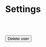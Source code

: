 <style>
    .userInfo {
        text-align: left !important;
    }
</style>

# Settings

<br>

<!--populate with user info using JS-->
<div id="userInfo">
  <div id="email"></div>
  <div id="name"></div>
  <div id="dob"></div>
</div>
<br>

<button onclick="deleteUsr()">Delete user</button>

<script>
  //show user information (email, dob, name, etc.) on settings page
  
  //get user info based on cookie
  var usrSettingsUrl = "https://crimebusters.tk/api/person/findEmail";

  var usrSettingsOptions = {
    method: 'GET', 
    mode: 'cors', 
    cache: 'default', 
    credentials: 'include', 
    headers: {
      'Content-Type': 'application/json',
    },
  };

  fetch(usrSettingsUrl, usrSettingsOptions)
    .then(response => {
      //error message
      if (response.status !== 200) {
        const errorMsg = 'Database response error: ' + response.status;
        console.log(errorMsg);
        //HTML error output
        const p = document.createElement("p");
        p.appendChild(document.createTextNode("Oops! There seems to be an error with the server. Sorry for the inconvenience, please try again at a later time.")); 
        document.getElementById("loginError").appendChild(p);
        return;
      }

      //show user info if success
      response.json().then(data => {
        console.log(data);
        var email = data.email;
        var name = data.name;
        var dob = data.dob;
        //original dob JSON looks like this: 2023-02-12 00:00:00.0, rm 
        //00:00:00.0
        dob = dob.slice(0, -10)

        //print user info (HTML)
        var p = document.createElement("p");
        p.appendChild(document.createTextNode("Email: " + email)); 
        document.getElementById("email").appendChild(p);

        //need to redeclare var p, else will print string on same line
        p = document.createElement("p");
        p.appendChild(document.createTextNode("Name: " + name)); 
        document.getElementById("name").appendChild(p);
        
        //dob
        p = document.createElement("p");
        p.appendChild(document.createTextNode("Birthday: " + dob)); 
        document.getElementById("dob").appendChild(p);
         
      })
    })
  
  //delete user button
  function deleteUsr() {
    //get user id from cookie (need id to delete user)
    var getUrl = "https://crimebusters.tk/api/person/findEmail";

    var getOptions = {
      method: 'GET', 
      mode: 'cors', 
      cache: 'default', 
      credentials: 'include', 
      headers: {
        'Content-Type': 'application/json',
      },
    };

    fetch(getUrl, getOptions)
    .then(response => {
        //error message
        if (!response.ok) {
            const errorMsg = 'Login error: ' + response.status;
            console.log(errorMsg);
            return;
        }

        //if success
        console.log("User id successfully obtained");

        response.json().then(data => {
          console.log(data);

          //get id from cookie
          var id = data.id;

          console.log("id: " + id);

          //delete user based on id
          var deleteBaseURL = "https://crimebusters.tk";
          var deleteURL = deleteBaseURL + '/api/person/delete/' + id;

          console.log("delete user url: " + deleteURL);

          var deleteOptions = {
            method: 'GET', 
            mode: 'cors', 
            cache: 'default', 
            credentials: 'include', 
            headers: {
              'Content-Type': 'application/json',
            },
          };
              
          fetch(deleteURL, deleteOptions)
          .then(response => {
              //error
              if (!response.ok) {
                  const errorMsg = 'Login error: ' + response.status;
                  console.log(errorMsg);
                  return;
              }

              console.log("User successfully deleted");

              window.location.href = "{{ site.baseurl }}/homepage";
            
            })


         
        })
    })
       

/*
    var baseurl = "https://crimebusters.tk"
    const login_url = baseurl + '/api/person/delete/38';

    var deleteOptions = {
      method: 'GET', // *GET, POST, PUT, DELETE, etc.
      mode: 'cors', // no-cors, *cors, same-origin
      cache: 'default', // *default, no-cache, reload, force-cache, only-if-cached
      credentials: 'include', // include, *same-origin, omit
      headers: {
        'Content-Type': 'application/json',
      },
    };
        
    // Fetch JWT
    fetch(login_url, options)
    .then(response => {
        // trap error response from Web API
        if (!response.ok) {
            const errorMsg = 'Login error: ' + response.status;
            console.log(errorMsg);
            return;
        }

        console.log("User successfully created");
       
      })
*/


    /*
    function deleteUsr() {
        var baseurl = "https://crimebusters.tk"

         //THIS IS PROBABLY NOT NEEDED
        // Comment out next line for local testing
        var  baseurl = "http://localhost:8085"


        // Authenticate endpoint
        const login_url = baseurl + '/api/person/delete/35';

        // Set body to include login data
        /*
        const body = {
            email: document.getElementById("email").value,
            password: document.getElementById("password").value,
        };
        */
      
       
/*
        // Set Headers to support cross origin
        //IMPORTANT!!!!!!! TO SUCCESSFULLY POST, YOU NEED TO REMOVE
        // credentials:'include'
        const requestOptions = {
            method: 'DELETE',
            
            //mode: 'cors', // no-cors, *cors, same-origin
            cache: 'no-cache', // *default, no-cache, reload, force-cache, only-if-cached
            //credentials: 'include', // include, *same-origin, omit
            
            //body: JSON.stringify(body),

            headers: {
                "content-type": "application/json"
            },
            
        };
        */

/*
   options = {
    method: 'GET', // *GET, POST, PUT, DELETE, etc.
    mode: 'cors', // no-cors, *cors, same-origin
    cache: 'default', // *default, no-cache, reload, force-cache, only-if-cached
    credentials: 'include', // include, *same-origin, omit
    headers: {
      'Content-Type': 'application/json',
    },
  };
        
        // Fetch JWT
            fetch(login_url, options)
            .then(response => {
                // trap error response from Web API
                if (!response.ok) {
                    const errorMsg = 'Login error: ' + response.status;
                    console.log(errorMsg);
;
                
                    return;
                }

                console.log("User successfully created");
                // Success!!!
                // Redirect to Database location
                //window.location.href = "https://lwu1822.github.io/crimebustersrevival/homepage";
                //window.location.href = "{{ site.baseurl }}/homepage";
            })
            */

    }
</script>